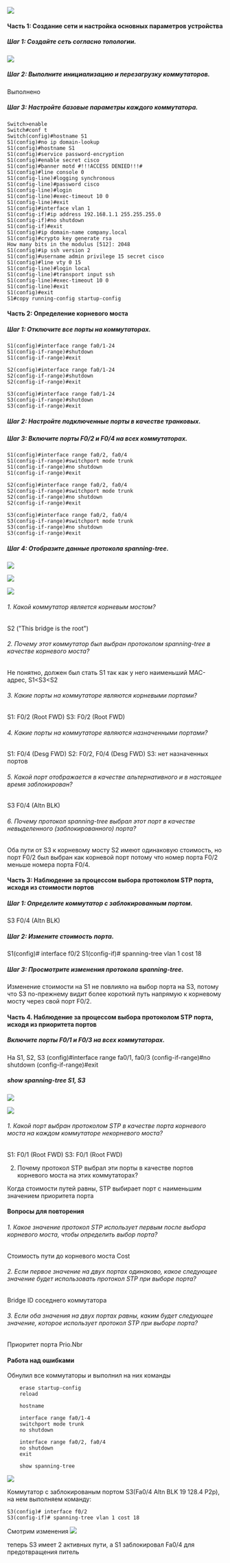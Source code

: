 ![](https://github.com/Adminkzn/Otus-Network-Engineer/blob/main/img/lab%207-1.jpg?raw=true)
#### Часть 1:	Создание сети и настройка основных параметров устройства
##### Шаг 1:	Создайте сеть согласно топологии.
![](https://github.com/Adminkzn/Otus-Network-Engineer/blob/main/img/lab%207-2.jpg?raw=true)
##### Шаг 2:	Выполните инициализацию и перезагрузку коммутаторов.
Выполнено
##### Шаг 3:	Настройте базовые параметры каждого коммутатора.
    Switch>enable 
    Switch#conf t
    Switch(config)#hostname S1
    S1(config)#no ip domain-lookup 
    S1(config)#hostname S1
    S1(config)#service password-encryption 
    S1(config)#enable secret cisco
    S1(config)#banner motd #!!!ACCESS DENIED!!!#
    S1(config)#line console 0
    S1(config-line)#logging synchronous 
    S1(config-line)#password cisco
    S1(config-line)#login 
    S1(config-line)#exec-timeout 10 0
    S1(config-line)#exit
    S1(config)#interface vlan 1
    S1(config-if)#ip address 192.168.1.1 255.255.255.0
    S1(config-if)#no shutdown 
    S1(config-if)#exit
    S1(config)#ip domain-name company.local
    S1(config)#crypto key generate rsa
    How many bits in the modulus [512]: 2048
    S1(config)#ip ssh version 2
    S1(config)#username admin privilege 15 secret cisco
    S1(config)#line vty 0 15
    S1(config-line)#login local 
    S1(config-line)#transport input ssh 
    S1(config-line)#exec-timeout 10 0
    S1(config-line)#exit
    S1(config)#exit
    S1#copy running-config startup-config 
	

#### Часть 2:	Определение корневого моста
##### Шаг 1:	Отключите все порты на коммутаторах.
    S1(config)#interface range fa0/1-24
    S1(config-if-range)#shutdown
    S1(config-if-range)#exit
    
    S2(config)#interface range fa0/1-24  
    S2(config-if-range)#shutdown
    S2(config-if-range)#exit
    
    S3(config)#interface range fa0/1-24
    S3(config-if-range)#shutdown
    S3(config-if-range)#exit
##### Шаг 2:	Настройте подключенные порты в качестве транковых. 
##### Шаг 3:	Включите порты F0/2 и F0/4 на всех коммутаторах.
    S1(config)#interface range fa0/2, fa0/4
    S1(config-if-range)#switchport mode trunk
    S1(config-if-range)#no shutdown
    S1(config-if-range)#exit
    
    S2(config)#interface range fa0/2, fa0/4
    S2(config-if-range)#switchport mode trunk
    S2(config-if-range)#no shutdown
    S2(config-if-range)#exit
    
    S3(config)#interface range fa0/2, fa0/4
    S3(config-if-range)#switchport mode trunk
    S3(config-if-range)#no shutdown
    S3(config-if-range)#exit
##### Шаг 4:	Отобразите данные протокола spanning-tree.
![](https://github.com/Adminkzn/Otus-Network-Engineer/blob/main/img/lab%207-7.jpg?raw=true)

![](https://github.com/Adminkzn/Otus-Network-Engineer/blob/main/img/lab%207-8.jpg?raw=true)

![](https://github.com/Adminkzn/Otus-Network-Engineer/blob/main/img/lab%207-9.jpg?raw=true)

###### 1. Какой коммутатор является корневым мостом?
S2 ("This bridge is the root")

###### 2. Почему этот коммутатор был выбран протоколом spanning-tree в качестве корневого моста?
Не понятно, должен был стать S1 так как у него наименьший MAC-адрес, S1<S3<S2

###### 3. Какие порты на коммутаторе являются корневыми портами?
S1: F0/2 (Root FWD)
S3: F0/2 (Root FWD)

###### 4. Какие порты на коммутаторе являются назначенными портами?
S1: F0/4 (Desg FWD)
S2: F0/2, F0/4 (Desg FWD)
S3: нет назначенных портов

###### 5. Какой порт отображается в качестве альтернативного и в настоящее время заблокирован?
S3 F0/4 (Altn BLK)

###### 6. Почему протокол spanning-tree выбрал этот порт в качестве невыделенного (заблокированного) порта?
Оба пути от S3 к корневому мосту S2 имеют одинаковую стоимость, но порт F0/2 был выбран как корневой порт потому что номер порта F0/2 меньше номера порта F0/4.

#### Часть 3:	Наблюдение за процессом выбора протоколом STP порта, исходя из стоимости портов
##### Шаг 1:	Определите коммутатор с заблокированным портом.
S3 F0/4 (Altn BLK)
##### Шаг 2:	Измените стоимость порта.
S1(config)# interface f0/2
S1(config-if)# spanning-tree vlan 1 cost 18
##### Шаг 3:	Просмотрите изменения протокола spanning-tree.
Изменение стоимости на S1 не повлияло на выбор порта на S3, потому что S3 по-прежнему видит более короткий путь напрямую к корневому мосту через свой порт F0/2.

#### Часть 4. Наблюдение за процессом выбора протоколом STP порта, исходя из приоритета портов
##### 	Включите порты F0/1 и F0/3 на всех коммутаторах.

На S1, S2, S3
(config)#interface range fa0/1, fa0/3
(config-if-range)#no shutdown
(config-if-range)#exit

##### show spanning-tree S1, S3

![](https://github.com/Adminkzn/Otus-Network-Engineer/blob/main/img/lab%207-10.jpg?raw=true)

![](https://github.com/Adminkzn/Otus-Network-Engineer/blob/main/img/lab%207-11.jpg?raw=true)

###### 1. Какой порт выбран протоколом STP в качестве порта корневого моста на каждом коммутаторе некорневого моста?

S1: F0/1 (Root FWD)
S3: F0/1 (Root FWD)

2. Почему протокол STP выбрал эти порты в качестве портов корневого моста на этих коммутаторах?

Когда стоимости путей равны, STP выбирает порт с наименьшим значением приоритета порта

#### Вопросы для повторения
###### 1. Какое значение протокол STP использует первым после выбора корневого моста, чтобы определить выбор порта?
Стоимость пути до корневого моста Cost

###### 2. Если первое значение на двух портах одинаково, какое следующее значение будет использовать протокол STP при выборе порта?
Bridge ID соседнего коммутатора

###### 3. Если оба значения на двух портах равны, каким будет следующее значение, которое использует протокол STP при выборе порта?
Приоритет порта Prio.Nbr



#### Работа над ошибками
Обнулил все коммутаторы и выполнил на них команды 
        
        erase startup-config
        reload
        
        hostname
        
        interface range fa0/1-4
        switchport mode trunk
        no shutdown
        
        interface range fa0/2, fa0/4
        no shutdown
        exit
        
        show spanning-tree
		
![](https://github.com/Adminkzn/Otus-Network-Engineer/blob/main/img/lab%207-14.jpg?raw=true)

Коммутатор с заблокированым портом S3(Fa0/4            Altn BLK 19        128.4    P2p), на нем выполняем команду:
        
    S3(config)# interface f0/2
    S3(config-if)# spanning-tree vlan 1 cost 18
	
Смотрим изменения 
![](https://github.com/Adminkzn/Otus-Network-Engineer/blob/main/img/lab%207-13.jpg?raw=true)

теперь S3 имеет 2 активных пути, а S1 заблокировал Fa0/4 для предотвращения питель 










